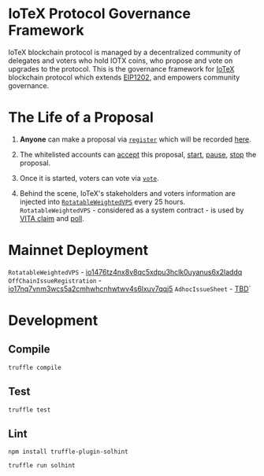 # IoTeX Protocol Governance Framework

IoTeX blockchain protocol is managed by a decentralized community of delegates and voters who hold IOTX coins, who propose and vote on upgrades to the protocol. This is the governance framework for [IoTeX](https://iotex.io) blockchain protocol which extends [EIP1202](https://github.com/ethereum/EIPs/blob/master/EIPS/eip-1202.md), and empowers community governance.


# The Life of a Proposal
1. **Anyone** can make a proposal via [`register`](https://github.com/iotexproject/IOTX-EIP-1202-contracts/blob/master/contracts/OffChainIssueRegistration.sol#L48) which will be recorded [here](https://github.com/iotexproject/IOTX-EIP-1202-contracts/blob/master/contracts/AdhocIssueSheet.sol).

2. The whitelisted accounts can [accept](https://github.com/iotexproject/IOTX-EIP-1202-contracts/blob/master/contracts/AdhocIssueSheet.sol#L49) this proposal, [start](https://github.com/iotexproject/IOTX-EIP-1202-contracts/blob/master/contracts/AdhocIssueSheet.sol#L67), [pause](https://github.com/iotexproject/IOTX-EIP-1202-contracts/blob/master/contracts/AdhocIssueSheet.sol#L79), [stop](https://github.com/iotexproject/IOTX-EIP-1202-contracts/blob/master/contracts/AdhocIssueSheet.sol#L103) the proposal.

3. Once it is started, voters can vote via [`vote`](https://github.com/iotexproject/IOTX-EIP-1202-contracts/blob/master/contracts/OffchainIssue.sol#L119).

4. Behind the scene, IoTeX's stakeholders and voters information are injected into [`RotatableWeightedVPS`](https://github.com/iotexproject/IoTeXVitaTokenContract/tree/master/contracts/voting) every 25 hours. `RotatableWeightedVPS` - considered as a system contract - is used by [VITA claim](https://iotex.io/vita) and [poll](https://member.iotex.io).


# Mainnet Deployment
`RotatableWeightedVPS` - [io1476tz4nx8v8qc5xdpu3hclk0uyanus6x2laddq](https://www.iotexscan.io/address/io1476tz4nx8v8qc5xdpu3hclk0uyanus6x2laddq)
`OffChainIssueRegistration` - [io17nq7vnm3wcs5a2cmhwhcnhwtwv4s6lxuv7qqj5](https://www.iotexscan.io/address/io17nq7vnm3wcs5a2cmhwhcnhwtwv4s6lxuv7qqj5)
`AdhocIssueSheet` - [TBD](TBD)´

# Development

## Compile

`truffle compile`

## Test

`truffle test`

## Lint

`npm install truffle-plugin-solhint`

`truffle run solhint`
